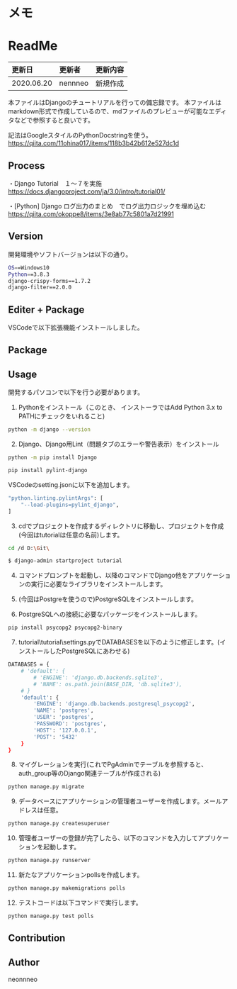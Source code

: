 メモ
====
# ReadMe
|更新日|更新者|更新内容|
|:-----------|:-----------|:-----------|
|2020.06.20|nennneo|新規作成|

本ファイルはDjangoのチュートリアルを行っての備忘録です。
本ファイルはmarkdown形式で作成しているので、mdファイルのプレビューが可能なエディタなどで参照すると良いです。

記法はGoogleスタイルのPythonDocstringを使う。
https://qiita.com/11ohina017/items/118b3b42b612e527dc1d

## Process
・Django Tutorial　１～７を実施
https://docs.djangoproject.com/ja/3.0/intro/tutorial01/

・[Python] Django ログ出力のまとめ　でログ出力ロジックを埋め込む
https://qiita.com/okoppe8/items/3e8ab77c5801a7d21991


## Version

開発環境やソフトバージョンは以下の通り。

```bash
OS==Windows10
Python==3.8.3
django-crispy-forms==1.7.2
django-filter==2.0.0
```

## Editer + Package

VSCodeで以下拡張機能インストールしました。

## Package


## Usage

開発するパソコンで以下を行う必要があります。

1. Pythonをインストール（このとき、 インストーラではAdd Python 3.x to PATHにチェックをいれること)
```bash
python -m django --version
```

2. Django、Django用Lint（問題タブのエラーや警告表示）をインストール
```bash
python -m pip install Django
```

```bash
pip install pylint-django
```

VSCodeのsetting.jsonに以下を追加します。
```bash
"python.linting.pylintArgs": [
    "--load-plugins=pylint_django",
]

```
3. cdでプロジェクトを作成するディレクトリに移動し、プロジェクトを作成(今回はtutorialは任意の名前)します。
```bash
cd /d D:\Git\
```
```bash
$ django-admin startproject tutorial
```

4. コマンドプロンプトを起動し、以降のコマンドでDjango他をアプリケーションの実行に必要なライブラリをインストールします。

5. (今回はPostgreを使うので)PostgreSQLをインストールします。

6. PostgreSQLへの接続に必要なパッケージをインストールします。

```bash
pip install psycopg2 psycopg2-binary
```

7. tutorial\tutorial\settings.pyでDATABASESを以下のように修正します。(インストールしたPostgreSQLにあわせる)

```bash
DATABASES = {
    # 'default': {
        # 'ENGINE': 'django.db.backends.sqlite3',
        # 'NAME': os.path.join(BASE_DIR, 'db.sqlite3'),
    # }
    'default': {
        'ENGINE': 'django.db.backends.postgresql_psycopg2',
        'NAME': 'postgres',
        'USER': 'postgres',
        'PASSWORD': 'postgres',
        'HOST': '127.0.0.1',
        'POST': '5432'
    }
}
```

8. マイグレーションを実行(これでPgAdminでテーブルを参照すると、auth_group等のDjango関連テーブルが作成される)
```bash
python manage.py migrate
```

9. データベースにアプリケーションの管理者ユーザーを作成します。メールアドレスは任意。
```bash
python manage.py createsuperuser
```

10. 管理者ユーザーの登録が完了したら、以下のコマンドを入力してアプリケーションを起動します。
```bash
python manage.py runserver
```

11. 新たなアプリケーションpollsを作成します。
```bash
python manage.py makemigrations polls
```

12. テストコードは以下コマンドで実行します。

```bash
python manage.py test polls
```

## Contribution


## Author

neonnneo
